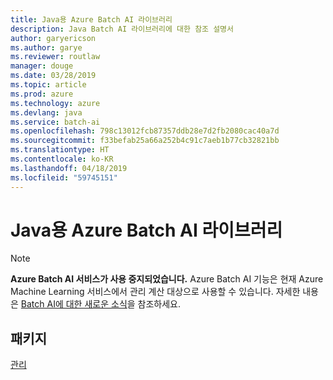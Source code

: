 ```yaml
---
title: Java용 Azure Batch AI 라이브러리
description: Java Batch AI 라이브러리에 대한 참조 설명서
author: garyericson
ms.author: garye
ms.reviewer: routlaw
manager: douge
ms.date: 03/28/2019
ms.topic: article
ms.prod: azure
ms.technology: azure
ms.devlang: java
ms.service: batch-ai
ms.openlocfilehash: 798c13012fcb87357ddb28e7d2fb2080cac40a7d
ms.sourcegitcommit: f33befab25a66a252b4c91c7aeb1b77cb32821bb
ms.translationtype: HT
ms.contentlocale: ko-KR
ms.lasthandoff: 04/18/2019
ms.locfileid: "59745151"
---
```

# <a name="azure-batch-ai-libraries-for-java"></a>Java용 Azure Batch AI 라이브러리

>[!Note]
>**Azure Batch AI 서비스가 사용 중지되었습니다.** Azure Batch AI 기능은 현재 Azure Machine Learning 서비스에서 관리 계산 대상으로 사용할 수 있습니다. 자세한 내용은 [Batch AI에 대한 새로운 소식](https://aka.ms/batchai-retirement)을 참조하세요.

## <a name="packages"></a>패키지

[관리](/java/api/overview/azure/batchai/management)